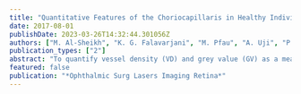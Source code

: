 ```yaml
---
title: "Quantitative Features of the Choriocapillaris in Healthy Individuals Using Swept-Source Optical Coherence Tomography Angiography"
date: 2017-08-01
publishDate: 2023-03-26T14:32:44.301056Z
authors: ["M. Al-Sheikh", "K. G. Falavarjani", "M. Pfau", "A. Uji", "P. P. Le", "S. R. Sadda"]
publication_types: ["2"]
abstract: "To quantify vessel density (VD) and grey value (GV) as a measure of flow in the choriocapillaris (CC) in healthy subjects with optical coherence tomography angiography (OCTA). 3 mm OCTA images of 36 eyes of 22 healthy individuals were obtained using a swept-source instrument. VD and GV levels were calculated on CC en face slabs in the central 1-mm (subfoveal field) and surrounding 2.5-mm parafoveal ring. VD was calculated as a ratio of vessel area over nonvessel area following image binarization. GV was computed as the mean, un-normalized greyscale intensity value for all pixels in the region of interest. For each eye, the procedure was repeated 1 minute to 2 minutes later and intersession repeatability was analyzed. The choroidal thickness (CT) was automatically measured in the subfoveal and parafoveal regions and compared to VD and GV values. The VD ratio and GV was lower in the subfoveal field than in the parafoveal four sectors. The intersession intraclass correlation coefficients were high for both VD and GV measurements. There was no correlation observed between CT and VD or GV. Quantitative metrics can be obtained from CC OCTA en face images. These values show moderate to good intersession repeatability. These normative data may be of value as a reference of comparison in future studies of eyes with disease. [Ophthalmic Surg Lasers Imaging Retina. 2017;48:623-631.]."
featured: false
publication: "*Ophthalmic Surg Lasers Imaging Retina*"
---
```


